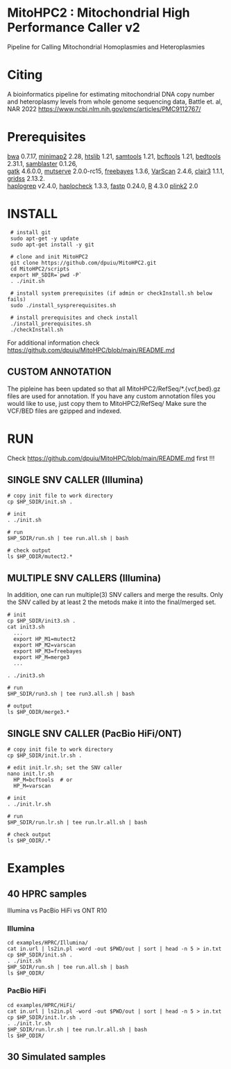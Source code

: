 # MitoHPC2 : Mitochondrial High Performance Caller v2 #

Pipeline for Calling Mitochondrial Homoplasmies and Heteroplasmies

# Citing #

A bioinformatics pipeline for estimating mitochondrial DNA copy number and heteroplasmy levels from whole genome sequencing data, Battle et. al, NAR 2022
https://www.ncbi.nlm.nih.gov/pmc/articles/PMC9112767/ 

# Prerequisites # 

[bwa](https://github.com/lh3/bwa/releases) 0.7.17, 
[minimap2](https://github.com/lh3/minimap2/releases) 2.28, 
[htslib](https://github.com/samtools/htslib/releases) 1.21, 
[samtools](https://github.com/samtools/samtools/releases) 1.21, 
[bcftools](https://github.com/samtools/bcftools/releases) 1.21, 
[bedtools](https://github.com/arq5x/bedtools2/releases) 2.31.1,
[samblaster](https://github.com/GregoryFaust/samblaster/releases) 0.1.26,  
[gatk](https://github.com/broadinstitute/gatk/releases/) 4.6.0.0, 
[mutserve](https://github.com/seppinho/mutserve/releases) 2.0.0-rc15, 
[freebayes](https://github.com/freebayes/freebayes/releases) 1.3.6, 
[VarScan](https://github.com/dkoboldt/varscan/releases) 2.4.6,
[clair3](https://github.com/HKU-BAL/Clair3/releases) 1.1.1, 
[gridss](https://github.com/PapenfussLab/gridss/releases) 2.13.2.  
[haplogrep](https://github.com/seppinho/haplogrep-cmd/releases) v2.4.0,
[haplocheck](https://github.com/genepi/haplocheck/releases) 1.3.3,
[fastp](http://opengene.org/fastp/fastp) 0.24.0, 
[R](https://cran.r-project.org/src/base/) 4.3.0
[plink2](https://www.cog-genomics.org/plink/2.0/) 2.0 

# INSTALL # 
    
     # install git
     sudo apt-get -y update                            
     sudo apt-get install -y git                          

     # clone and init MitoHPC2
     git clone https://github.com/dpuiu/MitoHPC2.git
     cd MitoHPC2/scripts
     export HP_SDIR=`pwd -P`
     . ./init.sh

     # install system prerequisites (if admin or checkInstall.sh below fails)
     sudo ./install_sysprerequisites.sh                

     # install prerequisites and check install
     ./install_prerequisites.sh
     ./checkInstall.sh

For additional information check https://github.com/dpuiu/MitoHPC/blob/main/README.md

## CUSTOM ANNOTATION ## 

The pipleine has been updated so that all MitoHPC2/RefSeq/*.{vcf,bed}.gz files are used for annotation. 
If you have any custom annotation files you would like to use, just copy them to MitoHPC2/RefSeq/
Make sure the VCF/BED files are gzipped and indexed.

# RUN #

Check https://github.com/dpuiu/MitoHPC/blob/main/README.md first !!!

## SINGLE SNV CALLER (Illumina)

    # copy init file to work directory
    cp $HP_SDIR/init.sh .

    # init
    . ./init.sh

    # run
    $HP_SDIR/run.sh | tee run.all.sh | bash

    # check output
    ls $HP_ODIR/mutect2.*

## MULTIPLE SNV CALLERS (Illumina)

In addition, one can run multiple(3) SNV callers and merge the results. 
Only the SNV called by at least 2 the metods make it into the final/merged set.

    # init     
    cp $HP_SDIR/init3.sh .
    cat init3.sh
      ...
      export HP_M1=mutect2   
      export HP_M2=varscan
      export HP_M3=freebayes
      export HP_M=merge3
      ...

    . ./init3.sh

    # run
    $HP_SDIR/run3.sh | tee run3.all.sh | bash       

    # output
    ls $HP_ODIR/merge3.*

## SINGLE SNV CALLER (PacBio HiFi/ONT)

    # copy init file to work directory
    cp $HP_SDIR/init.lr.sh .

    # edit init.lr.sh; set the SNV caller
    nano init.lr.sh
      HP_M=bcftools  # or
      HP_M=varscan

    # init
    . ./init.lr.sh

    # run
    $HP_SDIR/run.lr.sh | tee run.lr.all.sh | bash       

    # check output
    ls $HP_ODIR/.*

# Examples #

## 40 HPRC samples ##

Illumina vs PacBio HiFi vs ONT R10

### Illumina ###

    cd examples/HPRC/Illumina/
    cat in.url | ls2in.pl -word -out $PWD/out | sort | head -n 5 > in.txt
    cp $HP_SDIR/init.sh .
    . ./init.sh
    $HP_SDIR/run.sh | tee run.all.sh | bash
    ls $HP_ODIR/

### PacBio HiFi ###

    cd examples/HPRC/HiFi/
    cat in.url | ls2in.pl -word -out $PWD/out | sort | head -n 5 > in.txt
    cp $HP_SDIR/init.lr.sh .
    . ./init.lr.sh
    $HP_SDIR/run.lr.sh | tee run.lr.all.sh | bash
    ls $HP_ODIR/         

## 30 Simulated samples ##


